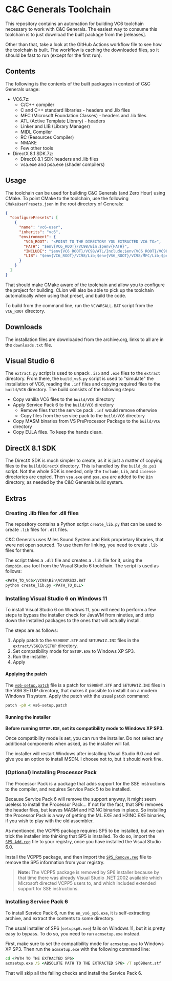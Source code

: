 # C&C Generals Toolchain

This repository contains an automation for building VC6 toolchain necessary to work with C&C Generals.
The easiest way to consume this toolchain is to just download the built package from the [releases].

Other than that, take a look at the GitHub Actions workflow file to see how the toolchain is built.
The workflow is caching the downloaded files, so it should be fast to run (except for the first run).

## Contents

The following is the contents of the built packages in context of C&C Generals usage:

- VC6.7z:
  - C/C++ compiler
  - C and C++ standard libraries - headers and .lib files
  - MFC (Microsoft Foundation Classes) - headers and .lib files
  - ATL (Active Template Library) - headers
  - Linker and LIB (Library Manager)
  - MIDL Compiler
  - RC (Resources Compiler)
  - NMAKE
  - Few other tools
- DirectX 8.1 SDK.7z:
  - DirectX 8.1 SDK headers and .lib files
  - vsa.exe and psa.exe (shader compilers)

## Usage

The toolchain can be used for building C&C Generals (and Zero Hour) using CMake.
To point CMake to the toolchain, use the following `CMakeUserPresets.json` in the root directory of Generals:

```json
{
  "configurePresets": [
    {
      "name": "vc6-user",
      "inherits": "vc6",
      "environment": {
        "VC6_ROOT": "<POINT TO THE DIRECTORY YOU EXTRACTED VC6 TO>",
        "PATH": "$env{VC6_ROOT}/VC98/Bin;$penv{PATH}",
        "INCLUDE": "$env{VC6_ROOT}/VC98/ATL/Include;$env{VC6_ROOT}/VC98/Include;$env{VC6_ROOT}/VC98/MFC/Include;$penv{INCLUDE}",
        "LIB": "$env{VC6_ROOT}/VC98/Lib;$env{VS6_ROOT}/VC98/MFC/Lib;$penv{LIB}"
      }
    }
  ]
}
```

That should make CMake aware of the toolchain and allow you to configure the project for building.
CLion will also be able to pick up the toolchain automatically when using that preset, and build the code.

To build from the command line, run the `VCVARSALL.BAT` script from the `VC6_ROOT` directory.

## Downloads

The installation files are downloaded from the archive.org, links to all are in the `downloads.txt` file.

## Visual Studio 6

The `extract.py` script is used to unpack `.iso` and `.exe` files to the `extract` directory.
From there, the `build_vs6.py` script is used to "simulate" the installation of VC6,
reading the `.inf` files and copying required files to the `build/VC6` directory.
The build consists of the following steps:

- Copy vanilla VC6 files to the `build/VC6` directory
- Apply Service Pack 6 to the `build/VC6` directory
  - Remove files that the service pack `.inf` would remove otherwise
  - Copy files from the service pack to the `build/VC6` directory
- Copy MASM binaries from VS PreProcessor Package to the `build/VC6` directory
- Copy EULA files. To keep the hands clean.

## DirectX 8.1 SDK

The DirectX SDK is much simpler to create, as it is just a matter of copying files to the `build/DirectX` directory.
This is handled by the `build_dx.ps1` script.
Not the whole SDK is needed, only the `Include`, `Lib`, and `License` directories are copied.
Then `vsa.exe` and `psa.exe` are added to the `Bin` directory, as needed by the C&C Generals build system.

## Extras

### Creating .lib files for .dll files

The repository contains a Python script `create_lib.py` that can be used to create `.lib` files for `.dll` files.

C&C Generals uses Miles Sound System and Bink proprietary libraries, that were not open sourced.
To use them for linking, you need to create `.lib` files for them.

The script takes a `.dll` file and creates a `.lib` file for it, using the `dumpbin.exe` tool from the Visual Studio 6 toolchain.
The script is used as follows:

```cmd
<PATH_TO_VC6>\VC98\Bin\VCVARS32.BAT
python create_lib.py <PATH_TO_DLL>
```

### Installing Visual Studio 6 on Windows 11

To install Visual Studio 6 on Windows 11, you will need to perform a few steps to bypass the installer check for JavaVM from nineties,
and strip down the installed packages to the ones that will actually install.

The steps are as follows:

1. Apply patch to the `VS98ENT.STF` and `SETUPWIZ.INI` files in the `extract/VS6CD/SETUP` directory.
2. Set compatibility mode for `SETUP.EXE` to Windows XP SP3.
3. Run the installer.
4. Apply 

#### Applying the patch

The [`vs6-setup.patch`](vs6-setup.patch) file is a patch for `VS98ENT.STF` and `SETUPWIZ.INI` files in the VS6 SETUP directory,
that makes it possible to install it on a modern Windows 11 system.
Apply the patch with the usual `patch` command:

```cmd
patch -p0 < vs6-setup.patch
```

#### Running the installer

**Before running `SETUP.EXE`, set its compatibility mode to Windows XP SP3.**

Once compatibility mode is set, you can run the installer.
Do not select any additional components when asked, as the installer will fail.

The installer will restart Windows after installing Visual Studio 6.0 and will give you an option to install MSDN.
I choose not to, but it should work fine.

### (Optional) Installing Processor Pack

The Processor Pack is a package that adds support for the SSE instructions to the compiler,
and requires Service Pack 5 to be installed.

Because Service Pack 6 will remove the support anyway, it might seem useless to install the Processor Pack...
If not for the fact, that SP6 removes the header files, but leaves MASM and H2INC binaries in place.
So installing the Processor Pack is a way of getting the ML.EXE and H2INC.EXE binaries, if you wish to play with the old assembler.

As mentioned, the VCPP5 package requires SP5 to be installed, but we can trick the installer into thinking that SP5 is installed.
To do so, import the [`SP5_Add.reg`](SP5_Add.reg) file to your registry, once you have installed the Visual Studio 6.0.

Install the VCPP5 package, and then import the [`SP5_Remove.reg`](SP5_Remove.reg) file to remove the SP5 information from your registry.

> **Note:** The VCPP5 package is removed by SP6 installer because by that time there was already Visual Studio .NET 2002 available which Microsoft directed VCPP5 users to,
> and which included extended support for SSE instructions.

### Installing Service Pack 6

To install Service Pack 6, run the `en_vs6_sp6.exe`, it is self-extracting archive, and extract the contents to some directory.

The usual installer of SP6 (`setupsp6.exe`) fails on Windows 11, but it is pretty easy to bypass.
To do so, you need to run `acmsetup.exe` instead.

First, make sure to set the compatibility mode for `acmsetup.exe` to Windows XP SP3.
Then run the `acmsetup.exe` with the following command line:

```cmd
cd <PATH TO THE EXTRACTED SP6>
acmsetup.exe /S <ABSOLUTE PATH TO THE EXTRACTED SP6> /T sp698ent.stf
```

That will skip all the failing checks and install the Service Pack 6.
